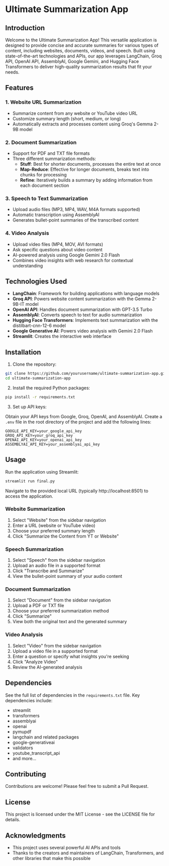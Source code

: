 # Ultimate Summarization App

## Introduction

Welcome to the Ultimate Summarization App! This versatile application is designed to provide concise and accurate summaries for various types of content, including websites, documents, videos, and speech. Built using state-of-the-art technologies and APIs, our app leverages LangChain, Groq API, OpenAI API, AssemblyAI, Google Gemini, and Hugging Face Transformers to deliver high-quality summarization results that fit your needs.

## Features

### 1. Website URL Summarization
- Summarize content from any website or YouTube video URL
- Customize summary length (short, medium, or long)
- Automatically extracts and processes content using Groq's Gemma 2-9B model

### 2. Document Summarization
- Support for PDF and TXT file formats
- Three different summarization methods:
  - **Stuff**: Best for shorter documents, processes the entire text at once
  - **Map-Reduce**: Effective for longer documents, breaks text into chunks for processing
  - **Refine**: Iteratively builds a summary by adding information from each document section

### 3. Speech to Text Summarization
- Upload audio files (MP3, MP4, WAV, M4A formats supported)
- Automatic transcription using AssemblyAI
- Generates bullet-point summaries of the transcribed content

### 4. Video Analysis
- Upload video files (MP4, MOV, AVI formats)
- Ask specific questions about video content
- AI-powered analysis using Google Gemini 2.0 Flash
- Combines video insights with web research for contextual understanding

## Technologies Used

- **LangChain**: Framework for building applications with language models
- **Groq API**: Powers website content summarization with the Gemma 2-9B-IT model
- **OpenAI API**: Handles document summarization with GPT-3.5 Turbo
- **AssemblyAI**: Converts speech to text for audio summarization
- **Hugging Face Transformers**: Implements text summarization with the distilbart-cnn-12-6 model
- **Google Generative AI**: Powers video analysis with Gemini 2.0 Flash
- **Streamlit**: Creates the interactive web interface

## Installation

1. Clone the repository:
```bash
git clone https://github.com/yourusername/ultimate-summarization-app.git
cd ultimate-summarization-app
```

2. Install the required Python packages:
```bash
pip install -r requirements.txt
```

3. Set up API keys:

Obtain your API keys from Google, Groq, OpenAI, and AssemblyAI.
Create a `.env` file in the root directory of the project and add the following lines:

```
GOOGLE_API_KEY=your_google_api_key
GROQ_API_KEY=your_groq_api_key
OPENAI_API_KEY=your_openai_api_key
ASSEMBLYAI_API_KEY=your_assemblyai_api_key
```

## Usage

Run the application using Streamlit:

```bash
streamlit run final.py
```

Navigate to the provided local URL (typically http://localhost:8501) to access the application.

### Website Summarization
1. Select "Website" from the sidebar navigation
2. Enter a URL (website or YouTube video)
3. Choose your preferred summary length
4. Click "Summarize the Content from YT or Website"

### Speech Summarization
1. Select "Speech" from the sidebar navigation
2. Upload an audio file in a supported format
3. Click "Transcribe and Summarize"
4. View the bullet-point summary of your audio content

### Document Summarization
1. Select "Document" from the sidebar navigation
2. Upload a PDF or TXT file
3. Choose your preferred summarization method
4. Click "Summarize"
5. View both the original text and the generated summary

### Video Analysis
1. Select "Video" from the sidebar navigation
2. Upload a video file in a supported format
3. Enter a question or specify what insights you're seeking
4. Click "Analyze Video"
5. Review the AI-generated analysis

## Dependencies

See the full list of dependencies in the `requirements.txt` file. Key dependencies include:

- streamlit
- transformers
- assemblyai
- openai
- pymupdf
- langchain and related packages
- google-generativeai
- validators
- youtube_transcript_api
- and more...

## Contributing

Contributions are welcome! Please feel free to submit a Pull Request.

## License

This project is licensed under the MIT License - see the LICENSE file for details.

## Acknowledgments

- This project uses several powerful AI APIs and tools
- Thanks to the creators and maintainers of LangChain, Transformers, and other libraries that make this possible
